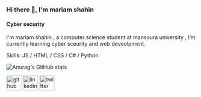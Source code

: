 ### Hi there 👋, I'm mariam shahin
#### Cyber security 
I'm mariam shahin , a computer science student at mansoura university , I’m currently learning cyber sceurity and web deveolpment.



Skills: JS / HTML / CSS / C# / Python

![Anurag's GitHub stats](https://github-readme-stats.vercel.app/api?username=mariom696&show_icons=true&theme=transparent)

[<img src='https://cdn.jsdelivr.net/npm/simple-icons@3.0.1/icons/github.svg' alt='github' height='40'>](https://github.com/https://github.com/Mariom696/Mariom696)  [<img src='https://cdn.jsdelivr.net/npm/simple-icons@3.0.1/icons/linkedin.svg' alt='linkedin' height='40'>](https://www.linkedin.com/in/https://www.linkedin.com/in/marioo696?utm_source=share&utm_campaign=share_via&utm_content=profile&utm_medium=android_app/)  [<img src='https://cdn.jsdelivr.net/npm/simple-icons@3.0.1/icons/twitter.svg' alt='twitter' height='40'>](https://twitter.com/https://twitter.com/marioo696)  



